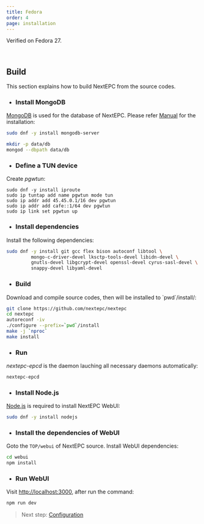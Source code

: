 ```yaml
---
title: Fedora
order: 4
page: installation
---
```


Verified on Fedora 27.

<br/>

## Build

This section explains how to build NextEPC from the source codes.


* ### Install MongoDB
[MongoDB](https://www.mongodb.com) is used for the database of NextEPC.
Please refer [Manual](https://docs.mongodb.com/manual/installation/) for the installation:
```bash
sudo dnf -y install mongodb-server

mkdir -p data/db
mongod --dbpath data/db
```

* ### Define a TUN device
Create *pgwtun*:
```
sudo dnf -y install iproute
sudo ip tuntap add name pgwtun mode tun
sudo ip addr add 45.45.0.1/16 dev pgwtun
sudo ip addr add cafe::1/64 dev pgwtun
sudo ip link set pgwtun up
```


* ### Install dependencies
Install the following dependencies:
```bash
sudo dnf -y install git gcc flex bison autoconf libtool \
         mongo-c-driver-devel lksctp-tools-devel libidn-devel \
         gnutls-devel libgcrypt-devel openssl-devel cyrus-sasl-devel \
         snappy-devel libyaml-devel
```

* ### Build
Download and compile source codes, then will be installed to \`pwd\`/install/:
```bash
git clone https://github.com/nextepc/nextepc
cd nextepc
autoreconf -iv
./configure --prefix=`pwd`/install
make -j `nproc`
make install
```

* ### Run
*nextepc-epcd* is the daemon lauching all necessary daemons automatically:
```bash
nextepc-epcd
```

* ### Install Node.js
[Node.js](https://nodejs.org) is required to install NextEPC WebUI:
```bash
sudo dnf -y install nodejs
```

* ### Install the dependencies of WebUI
Goto the `TOP/webui` of NextEPC source. Install WebUI dependencies:
```bash
cd webui
npm install
```

* ### Run WebUI
Visit [http://localhost:3000](http://localhost:3000), after run the command:
```bash
npm run dev
```

> Next step: [Configuration](/configuration)
